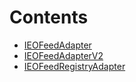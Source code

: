 

# Contents
- [IEOFeedAdapter](IEOFeedAdapter.sol/interface.IEOFeedAdapter.md)
- [IEOFeedAdapterV2](IEOFeedAdapterV2.sol/interface.IEOFeedAdapterV2.md)
- [IEOFeedRegistryAdapter](IEOFeedRegistryAdapter.sol/interface.IEOFeedRegistryAdapter.md)
